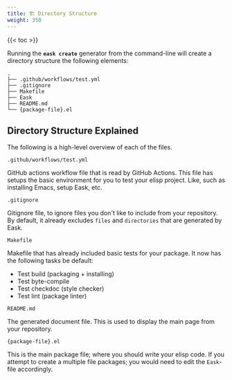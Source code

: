 ```yaml
---
title: 🏗️ Directory Structure
weight: 350
---
```


{{< toc >}}

Running the **`eask create`** generator from the command-line will create
a directory structure the following elements:

```
.
├── .github/workflows/test.yml
├── .gitignore
├── Makefile
├── Eask
├── README.md
└── {package-file}.el
```

## Directory Structure Explained

The following is a high-level overview of each of the files.

`.github/workflows/test.yml`

GitHub actions workflow file that is read by GitHub Actions. This file has
setups the basic environment for you to test your elisp project. Like, such
as installing Emacs, setup Eask, etc.

`.gitignore`

Gitignore file, to ignore files you don't like to include from your repository.
By default, it already excludes `files` and `directories` that are generated by
Eask.

`Makefile`

Makefile that has already included basic tests for your package. It now has
the following tasks be default:

* Test build (packaging + installing)
* Test byte-compile
* Test checkdoc (style checker)
* Test lint (package linter)

`README.md`

The generated document file. This is used to display the main page
from your repository.

`{package-file}.el`

This is the main package file; where you should write your elisp code.
If you attempt to create a multiple file packages; you would need to
edit the `Eask`-file accordingly.
